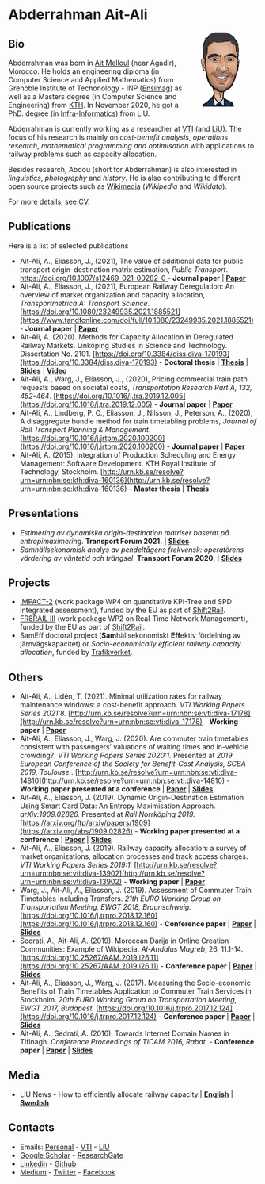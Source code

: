 # Abderrahman Ait-Ali
<img src="https://github.com/abdeaitali/abdeaitali.github.io/raw/master/images/sketch.jpg" width=150 align=right>

## Bio
Abderrahman was born in [Ait Melloul](https://goo.gl/maps/eBJYE8a3YLKsdhZw9) (near Agadir), Morocco. He holds an engineering diploma (in Computer Science and Applied Mathematics) from Grenoble Institute of Techonology - INP ([Ensimag](https://ensimag.grenoble-inp.fr/)) as well as a Masters degree (in Computer Science and Engineering) from [KTH](https://www.kth.se/profile/abde). In November 2020, he got a PhD. degree (in [Infra-Informatics](https://liu.se/en/article/forskarutbildning-i-infrainformatik)) from LiU.

Abderrahman is currently working as a researcher at [VTI](https://www.vti.se/en/employees/abderrahman-ait-ali) (and [LiU](https://liu.se/en/employee/abdai17)). The focus of his research is mainly on *cost-benefit analysis*, *operations research*, *mathematical programming and optimisation* with applications to railway problems such as capacity allocation. 

Besides research, Abdou (short for Abderrahman) is also interested in *linguistics*, *photography* and *history*. He is also contributing to different open source projects such as [Wikimedia](https://meta.wikimedia.org/wiki/User:Abdeaitali) (*Wikipedia* and *Wikidata*).

For more details, see [CV](https://github.com/abdeaitali/abdeaitali.github.io/raw/master/files/cv.pdf).

## Publications
Here is a list of selected publications
* Ait-Ali, A., Eliasson, J., (2021), The value of additional data for public transport origin–destination matrix estimation, *Public Transport*. [https://doi.org/10.1007/s12469-021-00282-0 ](https://link.springer.com/article/10.1007%2Fs12469-021-00282-0) - **Journal paper** | **[Paper](https://link.springer.com/article/10.1007%2Fs12469-021-00282-0)**
* Ait-Ali, A., Eliasson, J., (2021), European Railway Deregulation: An overview of market organization and capacity allocation, *Transportmetrica A: Transport Science*. [https://doi.org/10.1080/23249935.2021.1885521](https://www.tandfonline.com/doi/full/10.1080/23249935.2021.1885521) - **Journal paper** | **[Paper](https://www.tandfonline.com/doi/pdf/10.1080/23249935.2021.1885521?needAccess=true)**
* Ait-Ali, A. (2020). Methods for Capacity Allocation in Deregulated Railway Markets. Linköping Studies in Science and Technology. Dissertation No. 2101. [https://doi.org/10.3384/diss.diva-170193](https://doi.org/10.3384/diss.diva-170193) - **Doctoral thesis** | **[Thesis](https://github.com/abdeaitali/abdeaitali.github.io/raw/master/files/phdthesis.pdf)** | **[Slides](https://github.com/abdeaitali/abdeaitali.github.io/raw/master/files/slides/phd.pdf)** | **[Video](https://youtu.be/5EsgU053MHU)**
* Ait-Ali, A., Warg, J., Eliasson, J., (2020), Pricing commercial train path requests based on societal costs, *Transportation Research Part A, 132, 452-464*. [https://doi.org/10.1016/j.tra.2019.12.005](https://doi.org/10.1016/j.tra.2019.12.005) - **Journal paper** | **[Paper](https://github.com/abdeaitali/abdeaitali.github.io/raw/master/files/TP1.pdf)**
* Ait-Ali, A., Lindberg, P. O., Eliasson, J., Nilsson, J., Peterson, A., (2020), A disaggregate bundle method for train timetabling problems, *Journal of Rail Transport Planning & Management*. [https://doi.org/10.1016/j.jrtpm.2020.100200](https://doi.org/10.1016/j.jrtpm.2020.100200) - **Journal paper** | **[Paper](https://github.com/abdeaitali/abdeaitali.github.io/raw/master/files/BM.pdf)**
* Ait-Ali, A. (2015). Integration of Production Scheduling and Energy Management: Software Development. KTH Royal Institute of Technology, Stockholm. [http://urn.kb.se/resolve?urn=urn:nbn:se:kth:diva-160136](http://urn.kb.se/resolve?urn=urn:nbn:se:kth:diva-160136) - **Master thesis** | **[Thesis](https://github.com/abdeaitali/abdeaitali.github.io/raw/master/files/mathesis.pdf)**

## Presentations
* *Estimering av dynamiska origin-destination matriser baserat på entropimaximering*. **Transport Forum 2021.** | **[Slides](https://github.com/abdeaitali/abdeaitali.github.io/raw/master/files/slides/tf21.pdf)**
* *Samhällsekonomisk analys av pendeltågens frekvensk: operatörens värdering av väntetid och trängsel*. **Transport Forum 2020.** | **[Slides](https://github.com/abdeaitali/abdeaitali.github.io/raw/master/files/slides/tf20.pdf)**

## Projects
* [IMPACT-2](https://projects.shift2rail.org/s2r_ipcc_n.aspx?p=IMPACT-2) (work package WP4 on quantitative KPI-Tree and SPD integrated assessment), funded by the EU as part of [Shift2Rail](https://shift2rail.org/).
* [FR8RAIL III](https://projects.shift2rail.org/s2r_ip5_n.aspx?p=FR8RAIL%20iii) (work package WP2 on Real-Time Network Management), funded by the EU as part of [Shift2Rail](https://shift2rail.org/).
* SamEff doctoral project (**Sam**hällsekonomiskt **Eff**ektiv fördelning av järnvägskapacitet) or *Socio-economically efficient railway capacity allocation*, funded by [Trafikverket](https://www.trafikverket.se/).

## Others
* Ait-Ali, A., Lidén, T. (2021). Minimal utilization rates for railway maintenance windows: a cost-benefit approach. *VTI Working Papers Series 2021:8.* [http://urn.kb.se/resolve?urn=urn:nbn:se:vti:diva-17178](http://urn.kb.se/resolve?urn=urn:nbn:se:vti:diva-17178) - **Working paper** | **[Paper](https://github.com/abdeaitali/abdeaitali.github.io/raw/master/files/vtiwps21_8.pdf)**
* Ait-Ali, A., Eliasson, J., Warg, J. (2020). Are commuter train timetables consistent with passengers’ valuations of waiting times and in-vehicle crowding?. *VTI Working Papers Series 2020:1.* Presented at *2019 European Conference of the Society for Benefit-Cost Analysis, SCBA 2019, Toulouse.*. [http://urn.kb.se/resolve?urn=urn:nbn:se:vti:diva-14810](http://urn.kb.se/resolve?urn=urn:nbn:se:vti:diva-14810) - **Working paper presented at a conference** | **[Paper](https://github.com/abdeaitali/abdeaitali.github.io/raw/master/files/vtiwps20_1.pdf)** | **[Slides](https://github.com/abdeaitali/abdeaitali.github.io/raw/master/files/slides/scba19.pdf)**
* Ait-Ali, A., Eliasson, J. (2019). Dynamic Origin-Destination Estimation Using Smart Card Data: An Entropy Maximisation Approach. *arXiv:1909.02826.* Presented at *Rail Norrköping 2019.* [https://arxiv.org/ftp/arxiv/papers/1909](https://arxiv.org/abs/1909.02826) - **Working paper presented at a conference** | **[Paper](https://github.com/abdeaitali/abdeaitali.github.io/raw/master/files/odm.pdf)** | **[Slides](https://github.com/abdeaitali/abdeaitali.github.io/raw/master/files/slides/odm.pdf)**
* Ait-Ali, A., Eliasson, J. (2019). Railway capacity allocation: a survey of market organizations, allocation processes and track access charges. *VTI Working Papers Series 2019:1.* [http://urn.kb.se/resolve?urn=urn:nbn:se:vti:diva-13902](http://urn.kb.se/resolve?urn=urn:nbn:se:vti:diva-13902) - **Working paper** | **[Paper](https://github.com/abdeaitali/abdeaitali.github.io/raw/master/files/vtiwps19_1.pdf)**
* Warg, J., Ait-Ali, A., Eliasson, J. (2019). Assessment of Commuter Train Timetables Including Transfers. *21th EURO Working Group on Transportation Meeting, EWGT 2018, Braunschweig.* [https://doi.org/10.1016/j.trpro.2018.12.160](https://doi.org/10.1016/j.trpro.2018.12.160) - **Conference paper** | **[Paper](https://github.com/abdeaitali/abdeaitali.github.io/raw/master/files/ewgt18.pdf)** | **[Slides](https://github.com/abdeaitali/abdeaitali.github.io/raw/master/files/slides/ewgt18.pdf)**
* Sedrati, A., Ait-Ali, A. (2019). Moroccan Darija in Online Creation Communities: Example of Wikipedia. *Al-Andalus Magreb*, 26, 11.1-14. [https://doi.org/10.25267/AAM.2019.i26.11](https://doi.org/10.25267/AAM.2019.i26.11) - **Conference paper** | **[Paper](https://github.com/abdeaitali/abdeaitali.github.io/raw/master/files/darija.pdf)** | **[Slides](https://github.com/abdeaitali/abdeaitali.github.io/raw/master/files/slides/darija.pdf)**
* Ait-Ali, A., Eliasson, J., Warg, J. (2017). Measuring the Socio-economic Benefits of Train Timetables Application to Commuter Train Services in Stockholm. *20th EURO Working Group on Transportation Meeting, EWGT 2017, Budapest.* [https://doi.org/10.1016/j.trpro.2017.12.124](https://doi.org/10.1016/j.trpro.2017.12.124) - **Conference paper** | **[Paper](https://github.com/abdeaitali/abdeaitali.github.io/raw/master/files/ewgt17.pdf)** | **[Slides](https://github.com/abdeaitali/abdeaitali.github.io/raw/master/files/slides/ewgt17.pdf)**
* Ait-Ali, A., Sedrati, A. (2016). Towards Internet Domain Names in Tifinagh. *Conference Proceedings of TICAM 2016, Rabat.* - **Conference paper** | **[Paper](https://github.com/abdeaitali/abdeaitali.github.io/raw/master/files/ticam16.pdf)** | **[Slides](https://github.com/abdeaitali/abdeaitali.github.io/raw/master/files/slides/ticam16.pdf)**

## Media
* LiU News - How to efficiently allocate railway capacity.| **[English](https://liu.se/en/news-item/sa-kan-jarnvagskapacitet-tilldelas-pa-ett-effektivt-satt)** | **[Swedish](https://liu.se/nyhet/sa-kan-jarnvagskapacitet-tilldelas-pa-ett-effektivt-satt)**

## Contacts
* Emails: [Personal](mailto:abde.aitali@live.com) - [VTI](mailto:abderrahman.ait.ali@vti.se) - [LiU](mailto:abderrahman.ait.ali@liu.se)
* [Google Scholar](https://scholar.google.com/citations?user=3t1aBqYAAAAJ&hl=en&authuser=1) - [ResearchGate](https://www.researchgate.net/profile/Abderrahman_Ait-Ali)
* [Linkedin](https://www.linkedin.com/in/abdeaitali/) - [Github](https://github.com/abdeaitali)
* [Medium](https://medium.com/@AbdeAitali) - [Twitter](https://twitter.com/AbdeAitali) - [Facebook](https://www.facebook.com/abde7aitali/)

